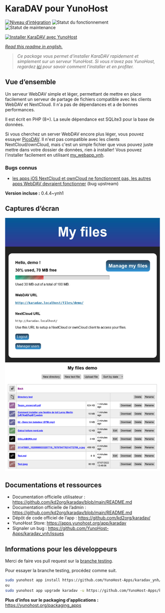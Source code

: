 <!--
N.B.: This README was automatically generated by https://github.com/YunoHost/apps/tree/master/tools/README-generator
It shall NOT be edited by hand.
-->

# KaraDAV pour YunoHost

[![Niveau d’intégration](https://dash.yunohost.org/integration/karadav.svg)](https://dash.yunohost.org/appci/app/karadav) ![Statut du fonctionnement](https://ci-apps.yunohost.org/ci/badges/karadav.status.svg) ![Statut de maintenance](https://ci-apps.yunohost.org/ci/badges/karadav.maintain.svg)

[![Installer KaraDAV avec YunoHost](https://install-app.yunohost.org/install-with-yunohost.svg)](https://install-app.yunohost.org/?app=karadav)

*[Read this readme in english.](./README.md)*

> *Ce package vous permet d’installer KaraDAV rapidement et simplement sur un serveur YunoHost.
Si vous n’avez pas YunoHost, regardez [ici](https://yunohost.org/#/install) pour savoir comment l’installer et en profiter.*

## Vue d’ensemble

Un serveur WebDAV simple et léger, permettant de mettre en place facilement un serveur de partage de fichiers compatible avec les clients WebDAV et NextCloud. Il n'a pas de dépendances et a de bonnes performances.

Il est écrit en PHP (8+). La seule dépendance est SQLite3 pour la base de données.

Si vous cherchez un server WebDAV encore plus léger, vous pouvez essayer [PicoDAV](https://github.com/kd2org/picodav/). Il n'est pas compatible avec les clients NextCloud/ownCloud, mais c'est un simple fichier que vous pouvez juste mettre dans votre dossier de données, rien à installer!
Vous pouvez l'installer facilement en utilisant [my_webapp_ynh](https://apps.yunohost.org/app/my_webapp).

### Bugs connus

- [les apps iOS NextCloud et ownCloud ne fonctionnent pas, les autres apps WebDAV devraient fonctionner](https://github.com/kd2org/karadav/issues/22) (bug upstream)


**Version incluse :** 0.4.4~ynh1

## Captures d’écran

![Capture d’écran de KaraDAV](./doc/screenshots/karadav.jpg)
![Capture d’écran de KaraDAV](./doc/screenshots/karadav_files.png)

## Documentations et ressources

* Documentation officielle utilisateur : <https://github.com/kd2org/karadav/blob/main/README.md>
* Documentation officielle de l’admin : <https://github.com/kd2org/karadav/blob/main/README.md>
* Dépôt de code officiel de l’app : <https://github.com/kd2org/karadav/>
* YunoHost Store: <https://apps.yunohost.org/app/karadav>
* Signaler un bug : <https://github.com/YunoHost-Apps/karadav_ynh/issues>

## Informations pour les développeurs

Merci de faire vos pull request sur la [branche testing](https://github.com/YunoHost-Apps/karadav_ynh/tree/testing).

Pour essayer la branche testing, procédez comme suit.

``` bash
sudo yunohost app install https://github.com/YunoHost-Apps/karadav_ynh/tree/testing --debug
ou
sudo yunohost app upgrade karadav -u https://github.com/YunoHost-Apps/karadav_ynh/tree/testing --debug
```

**Plus d’infos sur le packaging d’applications :** <https://yunohost.org/packaging_apps>